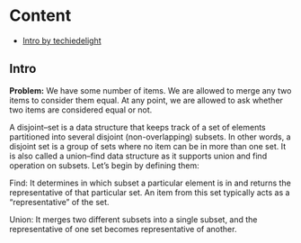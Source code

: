 # Content
- [Intro by techiedelight]()




## Intro
**Problem:** We have some number of items. We are allowed to merge any two items to consider them equal. At any point, we are allowed to ask whether two items are considered equal or not.

A disjoint–set is a data structure that keeps track of a set of elements partitioned into several disjoint (non-overlapping) subsets. In other words, a disjoint set is a group of sets where no item can be in more than one set. It is also called a union–find data structure as it supports union and find operation on subsets. Let’s begin by defining them:

Find: It determines in which subset a particular element is in and returns the representative of that particular set. An item from this set typically acts as a “representative” of the set.

Union: It merges two different subsets into a single subset, and the representative of one set becomes representative of another.


